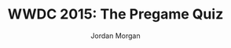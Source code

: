 ---
layout: post
tags: ["Trivia"]
title: "WWDC 2015: The Pregame Quiz"
author: Jordan Morgan
description: "Now that WWDC is here, let's start a new annual tradition. It's time for the very first WWDC Pregame Quiz."
image: /assets/images/logo.png
---